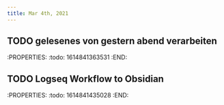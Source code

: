 ```yaml
---
title: Mar 4th, 2021
---
```


## TODO gelesenes von gestern abend verarbeiten
:PROPERTIES:
:todo: 1614841363531
:END:
## TODO Logseq Workflow to Obsidian
:PROPERTIES:
:todo: 1614841435028
:END:
